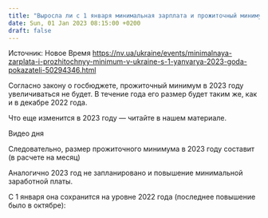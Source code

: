 ```yaml
---
title: "Выросла ли с 1 января минимальная зарплата и прожиточный минимум: показатели на 2023 год"
date: Sun, 01 Jan 2023 08:15:00 +0200
draft: false
---
```

Источник: Новое Время https://nv.ua/ukraine/events/minimalnaya-zarplata-i-prozhitochnyy-minimum-v-ukraine-s-1-yanvarya-2023-goda-pokazateli-50294346.html


Согласно закону о госбюджете, прожиточный минимум в 2023 году увеличиваться не будет. В течение года его размер будет таким же, как и в декабре 2022 года.

 Что еще изменится в 2023 году — читайте в нашем материале.

 Видео дня   

 Следовательно, размер прожиточного минимума в 2023 году составит (в расчете на месяц)

 Аналогично 2023 год не запланировано и повышение минимальной заработной платы.

 С 1 января она сохранится на уровне 2022 года (последнее повышение было в октябре):
